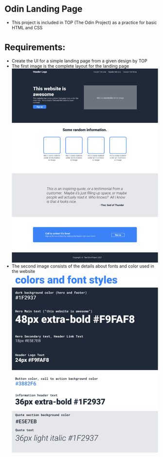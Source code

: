 # Odin Landing Page
- This project is included in TOP (The Odin Project) as a practice for basic HTML and CSS

# Requirements: 
- Create the UI for a simple landing page from a given design by TOP
- The first image is the complete layout for the landing page
![Layout](./design/01.png)
- The second image consists of the details about fonts and color used in the website
![Fonts and colors](./design/02.png)